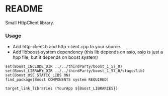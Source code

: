 # README #

Small HttpClient library.

### Usage ###

* Add http-client.h and http-client.cpp to your source.
* Add libboost-system dependency (this lib depends on asio, asio is just a hpp file, but it depends on boost system)
```
set(Boost_INCLUDE_DIR ../../thirdParty/boost_1_57_0)
set(Boost_LIBRARY_DIR ../../thirdParty/boost_1_57_0/stage/lib)
set(Boost_USE_STATIC_LIBS ON)
find_package(Boost COMPONENTS system REQUIRED)

target_link_libraries (YourApp ${Boost_LIBRARIES})
```